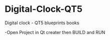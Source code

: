 # Digital-Clock-QT5
Digital clock - QT5 blueprints books


-Open Project in Qt creater then BUILD and RUN
